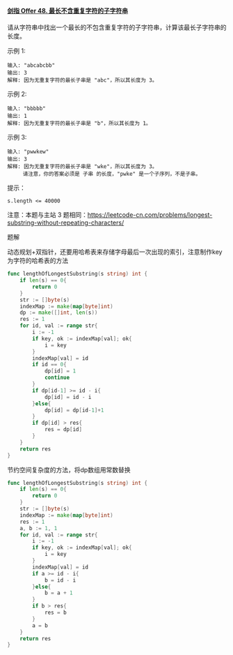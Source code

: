 #### [剑指 Offer 48. 最长不含重复字符的子字符串](https://leetcode.cn/problems/zui-chang-bu-han-zhong-fu-zi-fu-de-zi-zi-fu-chuan-lcof/)

请从字符串中找出一个最长的不包含重复字符的子字符串，计算该最长子字符串的长度。

 

示例 1:

```
输入: "abcabcbb"
输出: 3 
解释: 因为无重复字符的最长子串是 "abc"，所以其长度为 3。
```

示例 2:

```
输入: "bbbbb"
输出: 1
解释: 因为无重复字符的最长子串是 "b"，所以其长度为 1。
```

示例 3:

```
输入: "pwwkew"
输出: 3
解释: 因为无重复字符的最长子串是 "wke"，所以其长度为 3。
     请注意，你的答案必须是 子串 的长度，"pwke" 是一个子序列，不是子串。
```


提示：

```
s.length <= 40000
```

注意：本题与主站 3 题相同：https://leetcode-cn.com/problems/longest-substring-without-repeating-characters/



题解

动态规划+双指针，还要用哈希表来存储字母最后一次出现的索引，注意制作key为字符的哈希表的方法

```go
func lengthOfLongestSubstring(s string) int {
    if len(s) == 0{
        return 0
    }
    str := []byte(s)
    indexMap := make(map[byte]int)
    dp := make([]int, len(s))
    res := 1
    for id, val := range str{
        i := -1
        if key, ok := indexMap[val]; ok{
            i = key
        }
        indexMap[val] = id
        if id == 0{
            dp[id] = 1
            continue
        }
        if dp[id-1] >= id - i{
            dp[id] = id - i
        }else{
            dp[id] = dp[id-1]+1
        }
        if dp[id] > res{
            res = dp[id]
        }   
    }
    return res
}
```

节约空间复杂度的方法，将dp数组用常数替换

```go
func lengthOfLongestSubstring(s string) int {
    if len(s) == 0{
        return 0
    }
    str := []byte(s)
    indexMap := make(map[byte]int)
    res := 1
    a, b := 1, 1
    for id, val := range str{
        i := -1
        if key, ok := indexMap[val]; ok{
            i = key
        }
        indexMap[val] = id
        if a >= id - i{
            b = id - i
        }else{
            b = a + 1
        }
        if b > res{
            res = b
        }
        a = b   
    }
    return res
}
```

